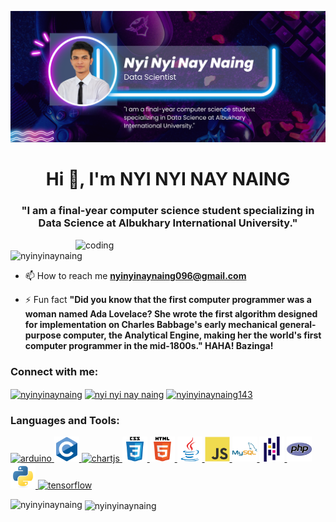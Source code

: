 ![logo](https://github.com/nyinyinaynaing/nyinyinaynaing/blob/main/alibn.png)
<h1 align="center">Hi 👋, I'm NYI NYI NAY NAING</h1>
<h3 align="center">"I am a final-year computer science student specializing in Data Science at Albukhary International University."</h3>
<img align="right" alt="coding" width="400" src="[https://camo.githubusercontent.com/34e2391334d75246d9c86c0a470a4b5606ab4dc84fb803930bc89635b4fce9c9/68747470733a2f2f7777772e6c616d626461746573742e636f6d2f7265736f75726365732f696d616765732f6e65777332342e676966](https://www.google.com/url?sa=i&url=https%3A%2F%2Fgithub.com%2Ftopics%2Fgifs%3Fo%3Ddesc%26s%3Dupdated&psig=AOvVaw3gDAttIPWf6BVy-GWgtsd5&ust=1719478717638000&source=images&cd=vfe&opi=89978449&ved=0CBAQjRxqFwoTCPDVpcbz-IYDFQAAAAAdAAAAABAE)">

<p align="left"> <img src="https://komarev.com/ghpvc/?username=nyinyinaynaing&label=Profile%20views&color=0e75b6&style=flat" alt="nyinyinaynaing" /> </p>

- 📫 How to reach me **nyinyinaynaing096@gmail.com**

- ⚡ Fun fact **"Did you know that the first computer programmer was a woman named Ada Lovelace? She wrote the first algorithm designed for implementation on Charles Babbage's early mechanical general-purpose computer, the Analytical Engine, making her the world's first computer programmer in the mid-1800s." HAHA! Bazinga!**

<h3 align="left">Connect with me:</h3>
<p align="left">
<a href="https://linkedin.com/in/nyinyinaynaing" target="blank"><img align="center" src="https://raw.githubusercontent.com/rahuldkjain/github-profile-readme-generator/master/src/images/icons/Social/linked-in-alt.svg" alt="nyinyinaynaing" height="30" width="40" /></a>
<a href="https://fb.com/nyi nyi nay naing" target="blank"><img align="center" src="https://raw.githubusercontent.com/rahuldkjain/github-profile-readme-generator/master/src/images/icons/Social/facebook.svg" alt="nyi nyi nay naing" height="30" width="40" /></a>
<a href="https://instagram.com/nyinyinaynaing143" target="blank"><img align="center" src="https://raw.githubusercontent.com/rahuldkjain/github-profile-readme-generator/master/src/images/icons/Social/instagram.svg" alt="nyinyinaynaing143" height="30" width="40" /></a>
</p>

<h3 align="left">Languages and Tools:</h3>
<p align="left"> <a href="https://www.arduino.cc/" target="_blank" rel="noreferrer"> <img src="https://cdn.worldvectorlogo.com/logos/arduino-1.svg" alt="arduino" width="40" height="40"/> </a> <a href="https://www.cprogramming.com/" target="_blank" rel="noreferrer"> <img src="https://raw.githubusercontent.com/devicons/devicon/master/icons/c/c-original.svg" alt="c" width="40" height="40"/> </a> <a href="https://www.chartjs.org" target="_blank" rel="noreferrer"> <img src="https://www.chartjs.org/media/logo-title.svg" alt="chartjs" width="40" height="40"/> </a> <a href="https://www.w3schools.com/css/" target="_blank" rel="noreferrer"> <img src="https://raw.githubusercontent.com/devicons/devicon/master/icons/css3/css3-original-wordmark.svg" alt="css3" width="40" height="40"/> </a> <a href="https://www.w3.org/html/" target="_blank" rel="noreferrer"> <img src="https://raw.githubusercontent.com/devicons/devicon/master/icons/html5/html5-original-wordmark.svg" alt="html5" width="40" height="40"/> </a> <a href="https://www.java.com" target="_blank" rel="noreferrer"> <img src="https://raw.githubusercontent.com/devicons/devicon/master/icons/java/java-original.svg" alt="java" width="40" height="40"/> </a> <a href="https://developer.mozilla.org/en-US/docs/Web/JavaScript" target="_blank" rel="noreferrer"> <img src="https://raw.githubusercontent.com/devicons/devicon/master/icons/javascript/javascript-original.svg" alt="javascript" width="40" height="40"/> </a> <a href="https://www.mysql.com/" target="_blank" rel="noreferrer"> <img src="https://raw.githubusercontent.com/devicons/devicon/master/icons/mysql/mysql-original-wordmark.svg" alt="mysql" width="40" height="40"/> </a> <a href="https://pandas.pydata.org/" target="_blank" rel="noreferrer"> <img src="https://raw.githubusercontent.com/devicons/devicon/2ae2a900d2f041da66e950e4d48052658d850630/icons/pandas/pandas-original.svg" alt="pandas" width="40" height="40"/> </a> <a href="https://www.php.net" target="_blank" rel="noreferrer"> <img src="https://raw.githubusercontent.com/devicons/devicon/master/icons/php/php-original.svg" alt="php" width="40" height="40"/> </a> <a href="https://www.python.org" target="_blank" rel="noreferrer"> <img src="https://raw.githubusercontent.com/devicons/devicon/master/icons/python/python-original.svg" alt="python" width="40" height="40"/> </a> <a href="https://www.tensorflow.org" target="_blank" rel="noreferrer"> <img src="https://www.vectorlogo.zone/logos/tensorflow/tensorflow-icon.svg" alt="tensorflow" width="40" height="40"/> </a> </p>

<p><img align="left" src="https://github-readme-stats.vercel.app/api/top-langs?username=nyinyinaynaing&show_icons=true&locale=en&layout=compact" alt="nyinyinaynaing" /></p>

<p>&nbsp;<img align="center" src="https://github-readme-stats.vercel.app/api?username=nyinyinaynaing&show_icons=true&locale=en" alt="nyinyinaynaing" /></p>
